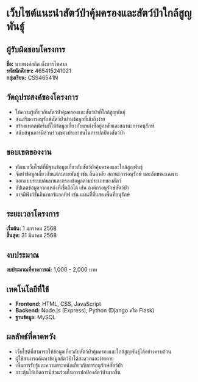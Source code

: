 # เว็บไซต์แนะนำสัตว์ป่าคุ้มครองและสัตว์ป่าใกล้สูญพันธุ์

## ผู้รับผิดชอบโครงการ
**ชื่อ:** นายพงศ์สถิต ตั้งบวรไพศาล  
**รหัสนักศึกษา:** 465415241021  
**กลุ่มเรียน:** CSS46541N  

## วัตถุประสงค์ของโครงการ
- ให้ความรู้เกี่ยวกับสัตว์ป่าคุ้มครองและสัตว์ป่าที่ใกล้สูญพันธุ์
- ส่งเสริมการอนุรักษ์สัตว์ป่าผ่านข้อมูลที่เข้าถึงง่าย
- สร้างแพลตฟอร์มที่ให้ข้อมูลเกี่ยวกับแหล่งที่อยู่อาศัยและสถานะการอนุรักษ์
- สนับสนุนการมีส่วนร่วมของประชาชนในการปกป้องสัตว์ป่า

## ขอบเขตของงาน
- พัฒนาเว็บไซต์ที่มีฐานข้อมูลเกี่ยวกับสัตว์ป่าคุ้มครองและใกล้สูญพันธุ์
- จัดทำข้อมูลเกี่ยวกับแต่ละสายพันธุ์ เช่น ถิ่นอาศัย สถานะการอนุรักษ์ และลักษณะเฉพาะ
- ออกแบบระบบค้นหาและกรองข้อมูลตามประเภทของสัตว์
- อัปเดตข้อมูลจากแหล่งที่เชื่อถือได้ เช่น องค์กรอนุรักษ์สัตว์ป่า
- อาจมีฟังก์ชันอินเทอร์แอคทีฟ เช่น แผนที่ที่แสดงพื้นที่อนุรักษ์

## ระยะเวลาโครงการ
**เริ่มต้น:** 1 มกราคม 2568  
**สิ้นสุด:** 31 มีนาคม 2568  

## งบประมาณ
**งบประมาณที่คาดการณ์:** 1,000 - 2,000 บาท

## เทคโนโลยีที่ใช้
- **Frontend:** HTML, CSS, JavaScript
- **Backend:** Node.js (Express), Python (Django หรือ Flask)
- **ฐานข้อมูล:** MySQL

## ผลลัพธ์ที่คาดหวัง
- เว็บไซต์ที่สามารถให้ข้อมูลเกี่ยวกับสัตว์ป่าคุ้มครองและใกล้สูญพันธุ์ได้อย่างครบถ้วน
- ผู้ใช้สามารถค้นหาข้อมูลสัตว์ป่าได้สะดวกและง่ายดาย
- เพิ่มการรับรู้และความตระหนักเกี่ยวกับการอนุรักษ์สัตว์ป่า
- กระตุ้นให้เกิดการมีส่วนร่วมในการปกป้องสัตว์ป่ามากขึ้น
